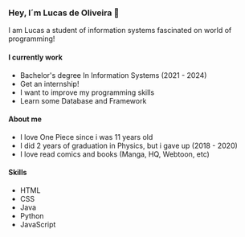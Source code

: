 <h3> Hey, I´m Lucas de Oliveira 👋</h3>


<p> I am Lucas a student of information systems fascinated on world of programming!</p>

<h4> I currently work </h4>
<ul>
  <li> Bachelor's degree In Information Systems (2021 - 2024)</li>
  <li> Get an internship!</li>
  <li> I want to improve my programming skills</li>
  <li> Learn some Database and Framework</li>
</ul>

<h4> About me </h4>
<ul>
  <li> I love One Piece since i was 11 years old</li>
  <li> I did 2 years of graduation in Physics, but i gave up (2018 - 2020)</li>
  <li> I love read comics and books (Manga, HQ, Webtoon, etc)</li>
</ul>

<h4> Skills </h4>
<ul>
  <li> HTML</li>
  <li> CSS </li>
  <li> Java   </li>
  <li> Python</li>
  <li> JavaScript </li>
</ul>


<!---
LusgaO/LusgaO is a ✨ special ✨ repository because its `README.md` (this file) appears on your GitHub profile.
You can click the Preview link to take a look at your changes.
--->
